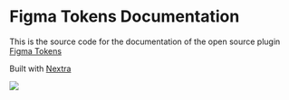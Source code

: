 # Figma Tokens Documentation

This is the source code for the documentation of the open source plugin [Figma Tokens](https://github.com/six7/figma-tokens)

Built with [Nextra](https://github.com/shuding/nextra)

[![](https://www.datocms-assets.com/31049/1618983297-powered-by-vercel.svg)](https://vercel.com?utm_source=figma-tokens&utm_campaign=oss)
